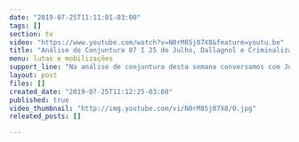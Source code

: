 ```yaml
---
date: "2019-07-25T11:11:01-03:00"
tags: []
section: tv
video: "https://www.youtube.com/watch?v=N0rM85j07X8&feature=youtu.be"
title: "Análise de Conjuntura 07 I 25 de Julho, Dallagnol e Criminalização dos Movimentos Sociais\n"
menu: lutas e mobilizações
support_line: "Na análise de conjuntura desta semana conversamos com Judite Santos, do Coletivo de Relações Internacionais e Ayala Ferreira, do Coletivo de Direitos Humanos do MST "
layout: post
files: []
created_date: "2019-07-25T11:12:25-03:00"
published: true
video_thumbnail: "http://img.youtube.com/vi/N0rM85j07X8/0.jpg"
releated_posts: []

---
```


